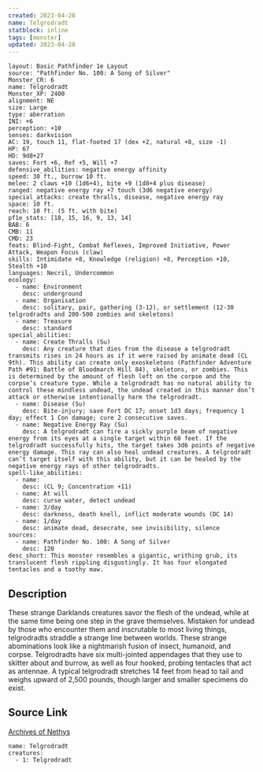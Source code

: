 ```yaml
---
created: 2023-04-28
name: Telgrodradt
statblock: inline
tags: [monster]
updated: 2023-04-28
---
```

```statblock
layout: Basic Pathfinder 1e Layout
source: "Pathfinder No. 100: A Song of Silver"
Monster_CR: 6
name: Telgrodradt
Monster_XP: 2400
alignment: NE
size: Large
type: aberration
INI: +6
perception: +10
senses: darkvision
AC: 19, touch 11, flat-footed 17 (dex +2, natural +8, size -1)
HP: 67
HD: 9d8+27
saves: Fort +6, Ref +5, Will +7
defensive_abilities: negative energy affinity
speed: 30 ft., burrow 10 ft.
melee: 2 claws +10 (1d6+4), bite +9 (1d8+4 plus disease)
ranged: negative energy ray +7 touch (3d6 negative energy)
special_attacks: create thralls, disease, negative energy ray
space: 10 ft.
reach: 10 ft. (5 ft. with bite)
pf1e_stats: [18, 15, 16, 9, 13, 14]
BAB: 6
CMB: 11
CMD: 23
feats: Blind-Fight, Combat Reflexes, Improved Initiative, Power Attack, Weapon Focus (claw)
skills: Intimidate +8, Knowledge (religion) +8, Perception +10, Stealth +10
languages: Necril, Undercommon
ecology:
  - name: Environment
    desc: underground
  - name: Organisation
    desc: solitary, pair, gathering (3-12), or settlement (12-30 telgrodradts and 200-500 zombies and skeletons)
  - name: Treasure
    desc: standard
special_abilities:
  - name: Create Thralls (Su)
    desc: Any creature that dies from the disease a telgrodradt transmits rises in 24 hours as if it were raised by animate dead (CL 9th). This ability can create only exoskeletons (Pathfinder Adventure Path #91: Battle of Bloodmarch Hill 84), skeletons, or zombies. This is determined by the amount of flesh left on the corpse and the corpse’s creature type. While a telgrodradt has no natural ability to control these mindless undead, the undead created in this manner don’t attack or otherwise intentionally harm the telgrodradt.
  - name: Disease (Su)
    desc: Bite-injury; save Fort DC 17; onset 1d3 days; frequency 1 day; effect 1 Con damage; cure 2 consecutive saves.
  - name: Negative Energy Ray (Su)
    desc: A telgrodradt can fire a sickly purple beam of negative energy from its eyes at a single target within 60 feet. If the telgrodradt successfully hits, the target takes 3d6 points of negative energy damage. This ray can also heal undead creatures. A telgrodradt can’t target itself with this ability, but it can be healed by the negative energy rays of other telgrodradts.
spell-like_abilities:
  - name:
    desc: (CL 9; Concentration +11)
  - name: At will
    desc: curse water, detect undead
  - name: 3/day
    desc: darkness, death knell, inflict moderate wounds (DC 14)
  - name: 1/day
    desc: animate dead, desecrate, see invisibility, silence
sources:
  - name: Pathfinder No. 100: A Song of Silver
    desc: 120
desc_short: This monster resembles a gigantic, writhing grub, its translucent flesh rippling disgustingly. It has four elongated tentacles and a toothy maw.
```
## Description
These strange Darklands creatures savor the flesh of the undead, while at the same time being one step in the grave themselves. Mistaken for undead by those who encounter them and inscrutable to most living things, telgrodradts straddle a strange line between worlds. These strange abominations look like a nightmarish fusion of insect, humanoid, and corpse. Telgrodradts have six multi-jointed appendages that they use to skitter about and burrow, as well as four hooked, probing tentacles that act as antennae. A typical telgrodradt stretches 14 feet from head to tail and weighs upward of 2,500 pounds, though larger and smaller specimens do exist.
## Source Link
[Archives of Nethys](https://aonprd.com/MonsterDisplay.aspx?ItemName=Telgrodradt)
```encounter-table
name: Telgrodradt
creatures:
  - 1: Telgrodradt
```
